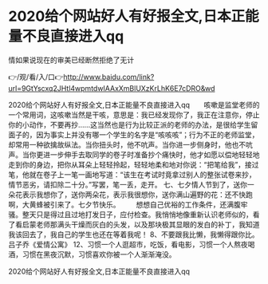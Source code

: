 # 2020给个网站好人有好报全文,日本正能量不良直接进入qq
情如果说现在的审美已经断然拒绝了无计

👉/观/看/入/口👉http://www.baidu.com/link?url=9GtYscxq2JHtl4wpmtdwIAAxXmBlUXzKrLhK6E7cDRO&wd

2020给个网站好人有好报全文,日本正能量不良直接进入qq　　咳嗽是监堂老师的一个常用词，这咳嗽当然是干咳，意思是：我已经发现你了，我正在注意你，停止你的小动作，不要再抄……这当然也是行为比较正派的老师的办法，是很给学生留面子的，因为事实上并没有哪一个学生的名字是“咳咳咳”；行为不正的老师监堂，却常用一种欲擒故纵法。当你扭头时，他不吭声。当你进一步侧身时，他也不吭声。当你更进一步伸手去取同学的卷子时准备抄个痛快时，他才如愿以偿地轻轻地走到你的身边，把你从耳朵上轻轻拎起，轻轻地柔和地对你说：“把笔给我”，接过笔，他就在卷子上一笔一画地写道：“该生在考试时竟拿过别人的整张试卷来抄，情节恶劣，请扣除二十分。”写罢，笔一丢，走开。
	七、七夕情人节到了，送你一朵花表示我想你了，送你两朵花，表示我很想你，送你满山遍野的花：还不快跑啊，大黄蜂被引来了。七夕节快乐。
　　想想自己优裕的工作条件，还满腹牢骚。整天只是得过且过地打发日子，应付检查。我悄悄地像重新认识老师似的，看了看启蒙老师那满头干燥而灰白的头发，以及那块极其显眼的发白的补丁，我知道我该回去了，我自己的学生也还在等着我呢！
	8、不要跟我比懒，我懒得跟你比。吕子乔《爱情公寓》
	12、习惯一个人逛超市，吃饭，看电影，习惯一个人熬夜喝酒，习惯在黑夜沉默，习惯喜欢你被一个人渐渐淹没。

2020给个网站好人有好报全文,日本正能量不良直接进入qq
